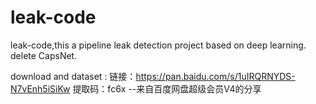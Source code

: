 # leak-code
leak-code,this a pipeline leak detection project based on deep learning.
delete CapsNet.

download and dataset :
链接：https://pan.baidu.com/s/1uIRQRNYDS-N7vEnh5iSiKw 
提取码：fc6x 
--来自百度网盘超级会员V4的分享
